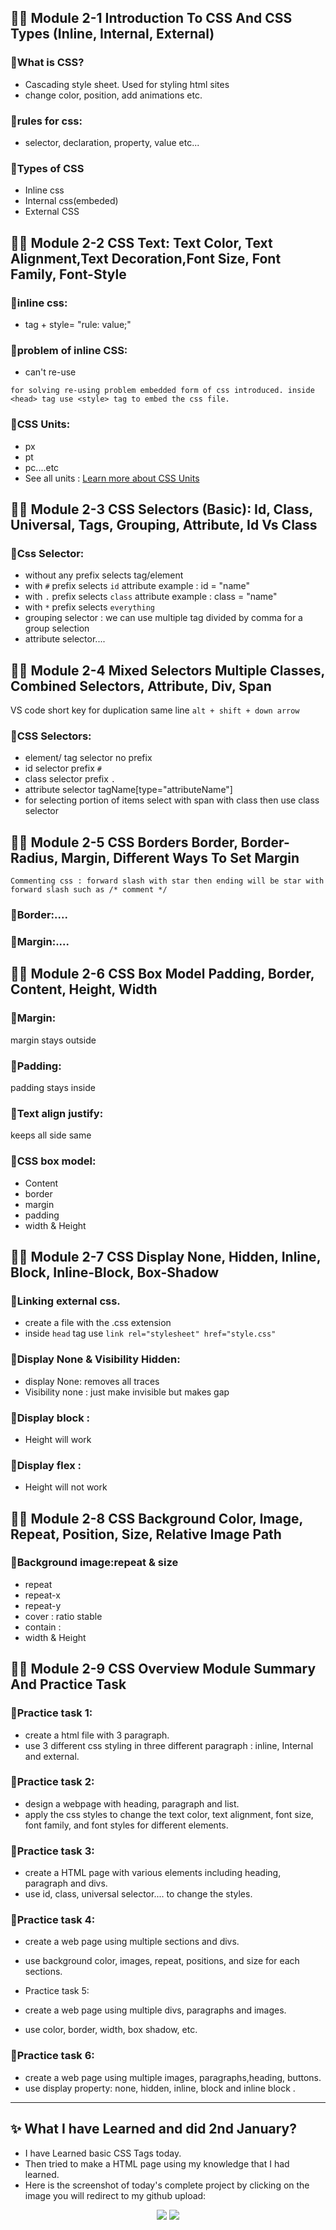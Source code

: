 ## 👨‍🏫 Module 2-1 Introduction To CSS And CSS Types (Inline, Internal, External)

### 🧨What is CSS?
- Cascading style sheet. Used for styling html sites
- change color, position, add animations etc.

### 🧨rules for css:
- selector, declaration, property, value etc... 

### 🧨Types of CSS
- Inline css
- Internal css(embeded)
- External CSS

## 👨‍🏫 Module 2-2 CSS Text: Text Color, Text Alignment,Text Decoration,Font Size, Font Family, Font-Style

### 🧨inline css:
- tag + style= "rule: value;"

### 🧨problem of inline CSS:
- can't re-use

`for solving re-using problem embedded form of css introduced. inside <head> tag use <style> tag to embed the css file.`

### 🧨CSS Units:
- px
- pt
- pc....etc
- See all units : <a href ="https://www.w3schools.com/cssref/css_units.php"> Learn more about CSS Units </a>

## 👨‍🏫 Module 2-3 CSS Selectors (Basic): Id, Class, Universal, Tags, Grouping, Attribute, Id Vs Class

### 🧨Css Selector:
- without any prefix selects tag/element
- with `#` prefix selects `id` attribute example : id = "name"
- with `.` prefix selects `class` attribute example : class = "name"
- with `*` prefix selects `everything`
- grouping selector : we can use multiple tag divided by comma for a group selection
- attribute selector....


## 👨‍🏫 Module 2-4 Mixed Selectors Multiple Classes, Combined Selectors, Attribute, Div, Span

VS code short key for duplication same line `alt + shift + down arrow`

### 🧨CSS Selectors:
- element/ tag selector no prefix
- id selector prefix `#`
- class selector prefix `.`
- attribute selector tagName[type="attributeName"]
- for selecting portion of items select with span with class then use class selector


## 👨‍🏫 Module 2-5 CSS Borders Border, Border-Radius, Margin, Different Ways To Set Margin

`Commenting css : forward slash with star then ending will be star with forward slash such as /* comment */`

### 🧨Border:....

### 🧨Margin:....


## 👨‍🏫 Module 2-6 CSS Box Model Padding, Border, Content, Height, Width

### 🧨Margin:

margin stays outside

### 🧨Padding:

padding stays inside

### 🧨Text align justify:

keeps all side same

### 🧨CSS box model:
- Content
- border
- margin
- padding
- width & Height


## 👨‍🏫 Module 2-7 CSS Display None, Hidden, Inline, Block, Inline-Block, Box-Shadow

### 🧨Linking external css.
- create a file with the .css extension
- inside `head` tag use `link rel="stylesheet" href="style.css"`

### 🧨Display None & Visibility Hidden:
- display None: removes all traces
- Visibility none : just make invisible but makes gap

### 🧨Display block : 
- Height will work

### 🧨Display flex : 
- Height will not work


## 👨‍🏫 Module 2-8 CSS Background Color, Image, Repeat, Position, Size, Relative Image Path

### 🧨Background image:repeat & size
- repeat 
- repeat-x 
- repeat-y 
- cover : ratio stable 
- contain :  
- width & Height 

## 👨‍🏫 Module 2-9 CSS Overview Module Summary And Practice Task

### 🧨Practice task 1:
- create a html file with 3 paragraph.
- use 3 different css styling in three different paragraph : inline, Internal and external.

### 🧨Practice task 2:
- design a webpage with heading, paragraph and list.
- apply the css styles to change the text color, text alignment, font size, font family, and font styles for different elements.

### 🧨Practice task 3:
- create a HTML page with various elements including heading, paragraph and divs.
- use id, class, universal selector.... to change the styles.

### 🧨Practice task 4:
- create a web page using multiple sections and divs.
- use background color, images, repeat, positions, and size for each sections.

- Practice task 5:</h3>
- create a web page using multiple divs, paragraphs and images.
- use color, border, width, box shadow, etc.

### 🧨Practice task 6:
- create a web page using multiple images, paragraphs,heading, buttons.
- use display property: none, hidden, inline, block and inline block .

---

## ✨ What I have Learned and did 2nd January?
- I have Learned basic CSS Tags today.
- Then tried to make a HTML page using my knowledge that I had learned.
- Here is the screenshot of today's complete project by clicking on the image you will redirect to my github upload:
<p align="center">
  <a href="https://github.com/mdsabbiralmamon/myJourneyFor2024/blob/main/Web_day2_css/practicepage.html"><img src="https://cdn.discordapp.com/attachments/1117616249984258109/1191802546424135811/image.png"></a>
  <a href="https://github.com/mdsabbiralmamon/myJourneyFor2024/blob/main/Web_day2_css/practicepage.html"><img src="https://cdn.discordapp.com/attachments/1117616249984258109/1191802894056427580/image.png"></a>
</p>

